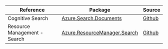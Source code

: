 | Reference | Package | Source |
|---|---|---|
|Cognitive Search|[Azure.Search.Documents](https://www.nuget.org/packages/Azure.Search.Documents)|[Github](https://github.com/Azure/azure-sdk-for-net/blob/main/sdk/search/Azure.Search.Documents)|
|Resource Management - Search|[Azure.ResourceManager.Search](https://www.nuget.org/packages/Azure.ResourceManager.Search)|[Github](https://github.com/Azure/azure-sdk-for-net/blob/main/sdk/search/Azure.ResourceManager.Search)|
